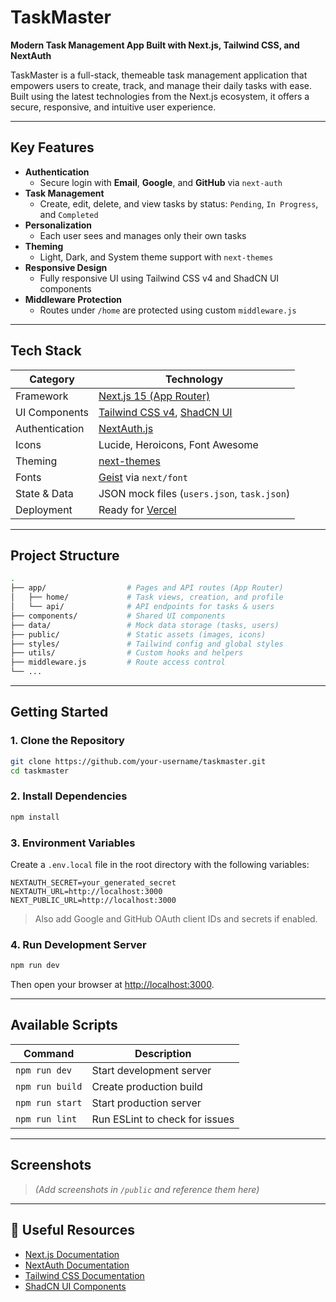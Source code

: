 # TaskMaster 
**Modern Task Management App Built with Next.js, Tailwind CSS, and NextAuth**

TaskMaster is a full-stack, themeable task management application that empowers users to create, track, and manage their daily tasks with ease. Built using the latest technologies from the Next.js ecosystem, it offers a secure, responsive, and intuitive user experience.

---

## Key Features

- **Authentication**
  - Secure login with **Email**, **Google**, and **GitHub** via `next-auth`
- **Task Management**
  - Create, edit, delete, and view tasks by status: `Pending`, `In Progress`, and `Completed`
- **Personalization**
  - Each user sees and manages only their own tasks
- **Theming**
  - Light, Dark, and System theme support with `next-themes`
- **Responsive Design**
  - Fully responsive UI using Tailwind CSS v4 and ShadCN UI components
- **Middleware Protection**
  - Routes under `/home` are protected using custom `middleware.js`

---

## Tech Stack

| Category        | Technology                         |
|----------------|-------------------------------------|
| Framework       | [Next.js 15 (App Router)](https://nextjs.org) |
| UI Components   | [Tailwind CSS v4](https://tailwindcss.com), [ShadCN UI](https://ui.shadcn.com) |
| Authentication  | [NextAuth.js](https://next-auth.js.org) |
| Icons           | Lucide, Heroicons, Font Awesome    |
| Theming         | [next-themes](https://github.com/pacocoursey/next-themes) |
| Fonts           | [Geist](https://vercel.com/font) via `next/font` |
| State & Data    | JSON mock files (`users.json`, `task.json`) |
| Deployment      | Ready for [Vercel](https://vercel.com) |

---

## Project Structure

```bash
.
├── app/                  # Pages and API routes (App Router)
│   ├── home/             # Task views, creation, and profile
│   └── api/              # API endpoints for tasks & users
├── components/           # Shared UI components
├── data/                 # Mock data storage (tasks, users)
├── public/               # Static assets (images, icons)
├── styles/               # Tailwind config and global styles
├── utils/                # Custom hooks and helpers
├── middleware.js         # Route access control
└── ...
```

---

## Getting Started

### 1. Clone the Repository

```bash
git clone https://github.com/your-username/taskmaster.git
cd taskmaster
```

### 2. Install Dependencies

```bash
npm install
```

### 3. Environment Variables

Create a `.env.local` file in the root directory with the following variables:

```env
NEXTAUTH_SECRET=your_generated_secret
NEXTAUTH_URL=http://localhost:3000
NEXT_PUBLIC_URL=http://localhost:3000
```

> Also add Google and GitHub OAuth client IDs and secrets if enabled.

### 4. Run Development Server

```bash
npm run dev
```

Then open your browser at [http://localhost:3000](http://localhost:3000).

---

## Available Scripts

| Command            | Description                        |
|--------------------|------------------------------------|
| `npm run dev`      | Start development server           |
| `npm run build`    | Create production build            |
| `npm run start`    | Start production server            |
| `npm run lint`     | Run ESLint to check for issues     |

---

## Screenshots

> *(Add screenshots in `/public` and reference them here)*

---

## 🔗 Useful Resources

- [Next.js Documentation](https://nextjs.org/docs)
- [NextAuth Documentation](https://next-auth.js.org)
- [Tailwind CSS Documentation](https://tailwindcss.com)
- [ShadCN UI Components](https://ui.shadcn.com)




